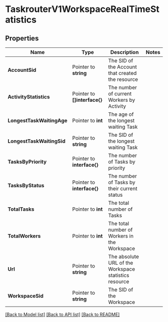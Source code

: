 # TaskrouterV1WorkspaceRealTimeStatistics

## Properties

Name | Type | Description | Notes
------------ | ------------- | ------------- | -------------
**AccountSid** | Pointer to **string** | The SID of the Account that created the resource |
**ActivityStatistics** | Pointer to **[]interface{}** | The number of current Workers by Activity |
**LongestTaskWaitingAge** | Pointer to **int** | The age of the longest waiting Task |
**LongestTaskWaitingSid** | Pointer to **string** | The SID of the longest waiting Task |
**TasksByPriority** | Pointer to **interface{}** | The number of Tasks by priority |
**TasksByStatus** | Pointer to **interface{}** | The number of Tasks by their current status |
**TotalTasks** | Pointer to **int** | The total number of Tasks |
**TotalWorkers** | Pointer to **int** | The total number of Workers in the Workspace |
**Url** | Pointer to **string** | The absolute URL of the Workspace statistics resource |
**WorkspaceSid** | Pointer to **string** | The SID of the Workspace |

[[Back to Model list]](../README.md#documentation-for-models) [[Back to API list]](../README.md#documentation-for-api-endpoints) [[Back to README]](../README.md)


